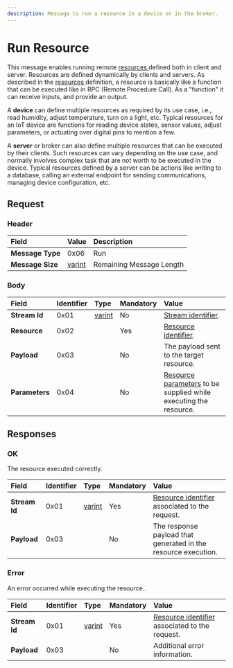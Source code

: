 ```yaml
---
description: Message to run a resource in a device or in the broker.
---
```


# Run Resource

This message enables running remote [resources ](../definitions.md#resources)defined both in client and server. Resources are defined dynamically by clients and servers. As described in the [resources ](../definitions.md#resources)definition, a resource is basically like a function that can be executed like in RPC \(Remote Procedure Call\). As a "function" it can receive inputs, and provide an output. 

A **device** can define multiple resources as required by its use case, i.e., read humidity, adjust temperature, turn on a light, etc.  Typical resources for an IoT device are functions for reading device states, sensor values, adjust parameters, or actuating over digital pins to mention a few.

A **server** or broker can also define multiple resources that can be executed by their clients. Such resources can vary depending on the use case, and normally involves complex task that are not worth to be executed in the device. Typical resources defined by a server can be actions like writing to a database, calling an external endpoint for sending communications, managing device configuration, etc.

## Request

### Header

| Field | Value | Description |
| :--- | :--- | :--- |
| **Message Type** | 0x06 | Run |
| **Message Size** | [varint](../definitions.md#varint) | Remaining Message Length |

### Body

| Field | Identifier | Type | Mandatory | Value |
| :--- | :--- | :--- | :--- | :--- |
| **Stream Id** | 0x01 | [varint](../definitions.md#varint) | No | [Stream identifier](../definitions.md#stream-identifier). |
| **Resource**  | 0x02 |  | Yes | [Resource identifier](../definitions.md#resource-identifier). |
| **Payload** | 0x03 |  | No | The payload sent to the target resource. |
| **Parameters** | 0x04 |  | No | [Resource parameters](../definitions.md#resource-parameters) to be supplied while executing  the resource. |

## Responses

### OK

The resource executed correctly.

| Field | Identifier | Type | Mandatory | Value |
| :--- | :--- | :--- | :--- | :--- |
| **Stream Id**  | 0x01 | [varint](../definitions.md#varint) | Yes | [Resource identifier](../definitions.md#resource-identifier) associated to the request. |
| **Payload** | 0x03 |  | No | The response payload that generated in the resource execution. |

### Error

An error occurred while executing the resource..

| Field | Identifier | Type | Mandatory | Value |
| :--- | :--- | :--- | :--- | :--- |
| **Stream Id**  | 0x01 | [varint](../definitions.md#varint) | Yes | [Resource identifier](../definitions.md#resource-identifier) associated to the request. |
| **Payload** | 0x03 |  | No | Additional error information. |

